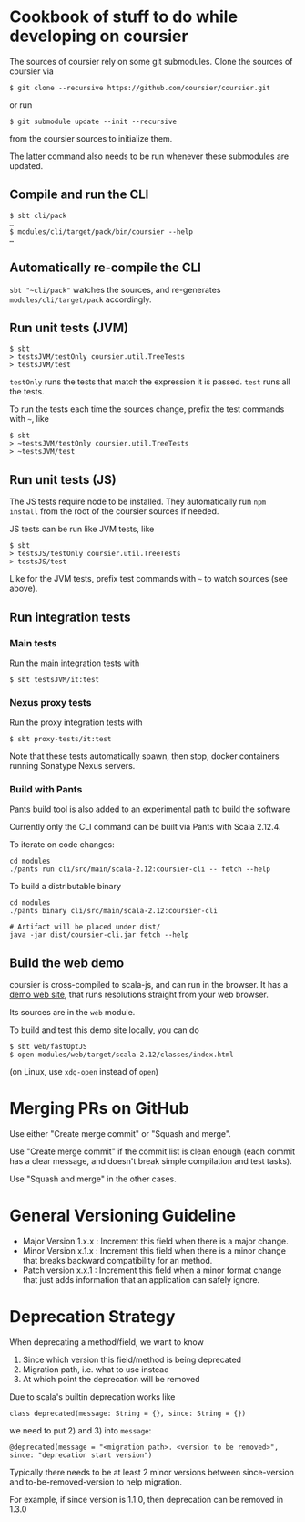 # Cookbook of stuff to do while developing on coursier

The sources of coursier rely on some git submodules. Clone the sources of coursier via
```
$ git clone --recursive https://github.com/coursier/coursier.git
```
or run
```
$ git submodule update --init --recursive
```
from the coursier sources to initialize them.

The latter command also needs to be run whenever these submodules are updated.

## Compile and run the CLI

```
$ sbt cli/pack
…
$ modules/cli/target/pack/bin/coursier --help
…
```

## Automatically re-compile the CLI

`sbt "~cli/pack"` watches the sources, and re-generates `modules/cli/target/pack` accordingly.

## Run unit tests (JVM)

```
$ sbt
> testsJVM/testOnly coursier.util.TreeTests
> testsJVM/test
```

`testOnly` runs the tests that match the expression it is passed.
`test` runs all the tests.

To run the tests each time the sources change, prefix the test commands with
`~`, like
```
$ sbt
> ~testsJVM/testOnly coursier.util.TreeTests
> ~testsJVM/test
```

## Run unit tests (JS)

The JS tests require node to be installed. They automatically run `npm install` from the root of the coursier sources if needed.

JS tests can be run like JVM tests, like
```
$ sbt
> testsJS/testOnly coursier.util.TreeTests
> testsJS/test
```

Like for the JVM tests, prefix test commands with `~` to watch sources (see above).

## Run integration tests

### Main tests

Run the main integration tests with
```
$ sbt testsJVM/it:test
```

### Nexus proxy tests

Run the proxy integration tests with
```
$ sbt proxy-tests/it:test
```

Note that these tests automatically spawn, then stop, docker containers running Sonatype Nexus servers.

### Build with Pants

[Pants](https://github.com/pantsbuild/pants) build tool is also added to an experimental path to build the software

Currently only the CLI command can be built via Pants with Scala 2.12.4.

To iterate on code changes:

```
cd modules
./pants run cli/src/main/scala-2.12:coursier-cli -- fetch --help
```

To build a distributable binary
```
cd modules
./pants binary cli/src/main/scala-2.12:coursier-cli

# Artifact will be placed under dist/
java -jar dist/coursier-cli.jar fetch --help
```

## Build the web demo

coursier is cross-compiled to scala-js, and can run in the browser. It has a [demo web site](https://coursier.github.io/coursier/#demo), that runs resolutions straight from your web browser.

Its sources are in the `web` module.

To build and test this demo site locally, you can do
```
$ sbt web/fastOptJS
$ open modules/web/target/scala-2.12/classes/index.html
```
(on Linux, use `xdg-open` instead of `open`)


# Merging PRs on GitHub

Use either "Create merge commit" or "Squash and merge".

Use "Create merge commit" if the commit list is clean enough (each commit has a clear message, and doesn't break simple compilation and test tasks).

Use "Squash and merge" in the other cases.

# General Versioning Guideline

* Major Version 1.x.x : Increment this field when there is a major change.
* Minor Version x.1.x : Increment this field when there is a minor change that breaks backward compatibility for an method.
* Patch version x.x.1 : Increment this field when a minor format change that just adds information that an application can safely ignore.

# Deprecation Strategy

When deprecating a method/field, we want to know
1. Since which version this field/method is being deprecated
2. Migration path, i.e. what to use instead
3. At which point the deprecation will be removed

Due to scala's builtin deprecation works like
```
class deprecated(message: String = {}, since: String = {})
```
we need to put 2) and 3) into `message`:
```
@deprecated(message = "<migration path>. <version to be removed>", since: "deprecation start version")
```

Typically there needs to be at least 2 minor versions between since-version and to-be-removed-version to help migration.

For example, if since version is 1.1.0, then deprecation can be removed in 1.3.0

